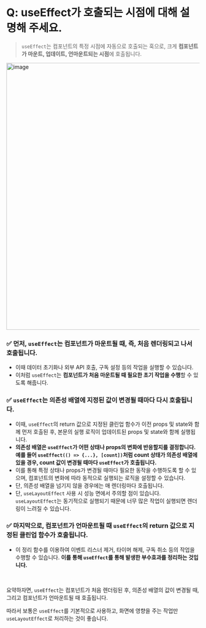 # Q: useEffect가 호출되는 시점에 대해 설명해 주세요.
> `useEffect`는 컴포넌트의 특정 시점에 자동으로 호출되는 훅으로, 크게 **컴포넌트가 마운트, 업데이트, 언마운트되는 시점**에 호출됩니다.

<img width="520" height="695" alt="image" src="https://github.com/user-attachments/assets/6f93d0a8-d5fa-4511-94a5-34ef0f9d8a14" />

### ✅ 먼저, `useEffect`는 컴포넌트가 마운트될 때, 즉, 처음 렌더링되고 나서 호출됩니다.
- 이때 데이터 초기화나 외부 API 호출, 구독 설정 등의 작업을 실행할 수 있습니다. 
- 이처럼 `useEffect`는 **컴포넌트가 처음 마운트될 때 필요한 초기 작업을 수행**할 수 있도록 해줍니다.
     
### ✅ `useEffect`는 의존성 배열에 지정된 값이 변경될 때마다 다시 호출됩니다.
- 이때, `useEffect`의 return 값으로 지정된 클린업 함수가 이전 props 및 state와 함께 먼저 호출된 후, 본문의 실행 로직이 업데이트된 props 및 state와 함께 실행됩니다.
- **의존성 배열은 `useEffect`가 어떤 상태나 props의 변화에 반응할지를 결정합니다. 예를 들어 `useEffect(() => {...}, [count])`처럼 count 상태가 의존성 배열에 있을 경우, count 값이 변경될 때마다 `useEffect`가 호출됩니다.**
- 이를 통해 특정 상태나 props가 변경될 때마다 필요한 동작을 수행하도록 할 수 있으며, 컴포넌트의 변화에 따라 동적으로 실행되는 로직을 설정할 수 있습니다.
- 단, 의존성 배열을 넘기지 않을 경우에는 매 렌더링마다 호출됩니다.
- 단, `useLayoutEffect` 사용 시 성능 면에서 주의할 점이 있습니다. `useLayoutEffect`는 동기적으로 실행되기 때문에 너무 많은 작업이 실행되면 렌더링이 느려질 수 있습니다.


### ✅ 마지막으로, 컴포넌트가 언마운트될 때 `useEffect`의 return 값으로 지정된 클린업 함수가 호출됩니다. 

- 이 정리 함수를 이용하여 이벤트 리스너 제거, 타이머 해제, 구독 취소 등의 작업을 수행할 수 있습니다. **이를 통해 `useEffect`를 통해 발생한 부수효과를 정리하는 것입니다.**

<br/>

요약하자면, `useEffect`는 컴포넌트가 처음 렌더링된 후, 의존성 배열의 값이 변경될 때, 그리고 컴포넌트가 언마운트될 때 호출됩니다.  

따라서 보통은 `useEffect`를 기본적으로 사용하고, 화면에 영향을 주는 작업만 `useLayoutEffect`로 처리하는 것이 좋습니다.





